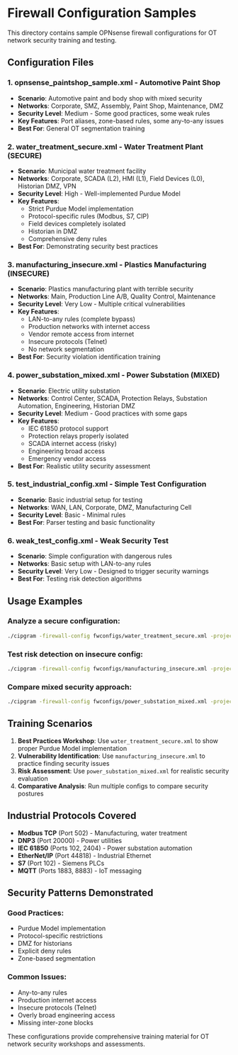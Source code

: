 # Firewall Configuration Samples

This directory contains sample OPNsense firewall configurations for OT network security training and testing.

## Configuration Files

### 1. **opnsense_paintshop_sample.xml** - Automotive Paint Shop
- **Scenario**: Automotive paint and body shop with mixed security
- **Networks**: Corporate, SMZ, Assembly, Paint Shop, Maintenance, DMZ
- **Security Level**: Medium - Some good practices, some weak rules
- **Key Features**: Port aliases, zone-based rules, some any-to-any issues
- **Best For**: General OT segmentation training

### 2. **water_treatment_secure.xml** - Water Treatment Plant (SECURE)
- **Scenario**: Municipal water treatment facility
- **Networks**: Corporate, SCADA (L2), HMI (L1), Field Devices (L0), Historian DMZ, VPN
- **Security Level**: High - Well-implemented Purdue Model
- **Key Features**: 
  - Strict Purdue Model implementation
  - Protocol-specific rules (Modbus, S7, CIP)
  - Field devices completely isolated
  - Historian in DMZ
  - Comprehensive deny rules
- **Best For**: Demonstrating security best practices

### 3. **manufacturing_insecure.xml** - Plastics Manufacturing (INSECURE)
- **Scenario**: Plastics manufacturing plant with terrible security
- **Networks**: Main, Production Line A/B, Quality Control, Maintenance
- **Security Level**: Very Low - Multiple critical vulnerabilities
- **Key Features**:
  - LAN-to-any rules (complete bypass)
  - Production networks with internet access
  - Vendor remote access from internet
  - Insecure protocols (Telnet)
  - No network segmentation
- **Best For**: Security violation identification training

### 4. **power_substation_mixed.xml** - Power Substation (MIXED)
- **Scenario**: Electric utility substation
- **Networks**: Control Center, SCADA, Protection Relays, Substation Automation, Engineering, Historian DMZ
- **Security Level**: Medium - Good practices with some gaps
- **Key Features**:
  - IEC 61850 protocol support
  - Protection relays properly isolated
  - SCADA internet access (risky)
  - Engineering broad access
  - Emergency vendor access
- **Best For**: Realistic utility security assessment

### 5. **test_industrial_config.xml** - Simple Test Configuration
- **Scenario**: Basic industrial setup for testing
- **Networks**: WAN, LAN, Corporate, DMZ, Manufacturing Cell
- **Security Level**: Basic - Minimal rules
- **Best For**: Parser testing and basic functionality

### 6. **weak_test_config.xml** - Weak Security Test
- **Scenario**: Simple configuration with dangerous rules
- **Networks**: Basic setup with LAN-to-any rules
- **Security Level**: Very Low - Designed to trigger security warnings
- **Best For**: Testing risk detection algorithms

## Usage Examples

### Analyze a secure configuration:
```bash
./cipgram -firewall-config fwconfigs/water_treatment_secure.xml -project "water_secure_analysis"
```

### Test risk detection on insecure config:
```bash
./cipgram -firewall-config fwconfigs/manufacturing_insecure.xml -project "manufacturing_risks"
```

### Compare mixed security approach:
```bash
./cipgram -firewall-config fwconfigs/power_substation_mixed.xml -project "utility_assessment"
```

## Training Scenarios

1. **Best Practices Workshop**: Use `water_treatment_secure.xml` to show proper Purdue Model implementation
2. **Vulnerability Identification**: Use `manufacturing_insecure.xml` to practice finding security issues
3. **Risk Assessment**: Use `power_substation_mixed.xml` for realistic security evaluation
4. **Comparative Analysis**: Run multiple configs to compare security postures

## Industrial Protocols Covered

- **Modbus TCP** (Port 502) - Manufacturing, water treatment
- **DNP3** (Port 20000) - Power utilities
- **IEC 61850** (Ports 102, 2404) - Power substation automation
- **EtherNet/IP** (Port 44818) - Industrial Ethernet
- **S7** (Port 102) - Siemens PLCs
- **MQTT** (Ports 1883, 8883) - IoT messaging

## Security Patterns Demonstrated

### Good Practices:
- Purdue Model implementation
- Protocol-specific restrictions  
- DMZ for historians
- Explicit deny rules
- Zone-based segmentation

### Common Issues:
- Any-to-any rules
- Production internet access
- Insecure protocols (Telnet)
- Overly broad engineering access
- Missing inter-zone blocks

These configurations provide comprehensive training material for OT network security workshops and assessments.
